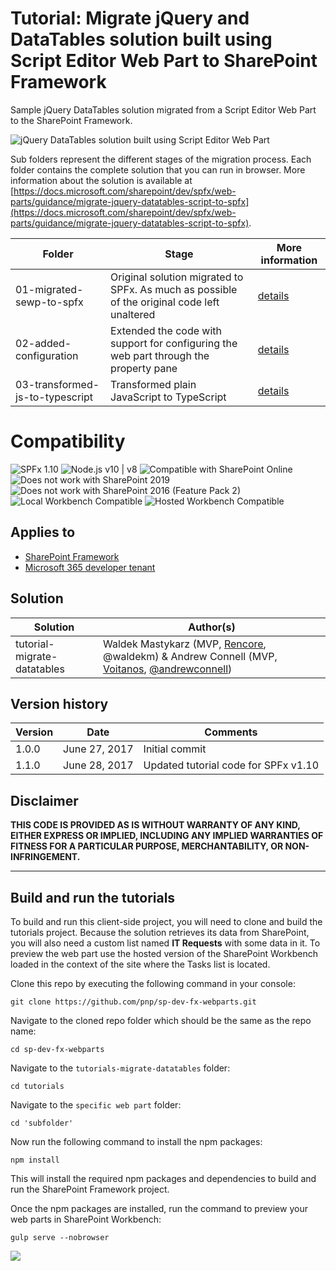 # Tutorial: Migrate jQuery and DataTables solution built using Script Editor Web Part to SharePoint Framework

Sample jQuery DataTables solution migrated from a Script Editor Web Part to the SharePoint Framework.

![jQuery DataTables solution built using Script Editor Web Part](https://devofficecdn.azureedge.net/sharepointdocumentation/images/datatables-sewp.png)

Sub folders represent the different stages of the migration process. Each folder contains the complete solution that you can run in browser. More information about the solution is available at [https://docs.microsoft.com/sharepoint/dev/spfx/web-parts/guidance/migrate-jquery-datatables-script-to-spfx](https://docs.microsoft.com/sharepoint/dev/spfx/web-parts/guidance/migrate-jquery-datatables-script-to-spfx).

| Folder | Stage | More information
| ------------- | ------------- | ------------- |
| 01-migrated-sewp-to-spfx | Original solution migrated to SPFx. As much as possible of the original code left unaltered | [details](https://docs.microsoft.com/sharepoint/dev/spfx/web-parts/guidance/migrate-jquery-datatables-script-to-spfx)
| 02-added-configuration | Extended the code with support for configuring the web part through the property pane | [details](https://docs.microsoft.com/sharepoint/dev/spfx/web-parts/guidance/migrate-jquery-datatables-script-to-spfx#add-support-for-configuring-the-web-part-through-web-part-properties)
| 03-transformed-js-to-typescript | Transformed plain JavaScript to TypeScript | [details](https://docs.microsoft.com/sharepoint/dev/spfx/web-parts/guidance/migrate-jquery-datatables-script-to-spfx#transform-the-plain-javascript-code-to-typescript)


# Compatibility

![SPFx 1.10](https://img.shields.io/badge/SPFx-1.10.0-green.svg) 
![Node.js v10 | v8](https://img.shields.io/badge/Node.js-v10%20%7C%20v8-green.svg) 
![Compatible with SharePoint Online](https://img.shields.io/badge/SharePoint%20Online-Compatible-green.svg)
![Does not work with SharePoint 2019](https://img.shields.io/badge/SharePoint%20Server%202019-Incompatible-red.svg)
![Does not work with SharePoint 2016 (Feature Pack 2)](https://img.shields.io/badge/SharePoint%20Server%202016%20(Feature%20Pack%202)-Incompatible-red.svg "SharePoint Server 2016 Feature Pack 2 requires SPFx 1.1")
![Local Workbench Compatible](https://img.shields.io/badge/Local%20Workbench-Compatible-green.svg)
![Hosted Workbench Compatible](https://img.shields.io/badge/Hosted%20Workbench-Compatible-green.svg)

## Applies to

* [SharePoint Framework](https://docs.microsoft.com/sharepoint/dev/spfx/sharepoint-framework-overview)
* [Microsoft 365 developer tenant](https://docs.microsoft.com/sharepoint/dev/spfx/set-up-your-developer-tenant)

## Solution

Solution  | Author(s)
------------- | -------------
tutorial-migrate-datatables  | Waldek Mastykarz (MVP, [Rencore](https://rencore.com), @waldekm) & Andrew Connell (MVP, [Voitanos](//github.com/voitanos), [@andrewconnell](//github.com/andrewconnell))

## Version history

Version | Date            | Comments
--------| --------------- | --------
1.0.0   | June 27, 2017   | Initial commit
1.1.0   | June 28, 2017   | Updated tutorial code for SPFx v1.10

## Disclaimer

**THIS CODE IS PROVIDED AS IS WITHOUT WARRANTY OF ANY KIND, EITHER EXPRESS OR IMPLIED, INCLUDING ANY IMPLIED WARRANTIES OF FITNESS FOR A PARTICULAR PURPOSE, MERCHANTABILITY, OR NON-INFRINGEMENT.**

----------

## Build and run the tutorials

To build and run this client-side project, you will need to clone and build the tutorials project. Because the solution retrieves its data from SharePoint, you will also need a custom list named **IT Requests** with some data in it. To preview the web part use the hosted version of the SharePoint Workbench loaded in the context of the site where the Tasks list is located.

Clone this repo by executing the following command in your console:

```console
git clone https://github.com/pnp/sp-dev-fx-webparts.git
```

Navigate to the cloned repo folder which should be the same as the repo name:

```console
cd sp-dev-fx-webparts
```

Navigate to the `tutorials-migrate-datatables` folder:

```console
cd tutorials
```

Navigate to the `specific web part` folder:

```console
cd 'subfolder'
```

Now run the following command to install the npm packages:

```console
npm install
```

This will install the required npm packages and dependencies to build and run the SharePoint Framework project.

Once the npm packages are installed, run the command to preview your web parts in SharePoint Workbench:

```console
gulp serve --nobrowser
```

<img src="https://telemetry.sharepointpnp.com/sp-dev-fx-webparts/tutorial-migrate-datatables" />
